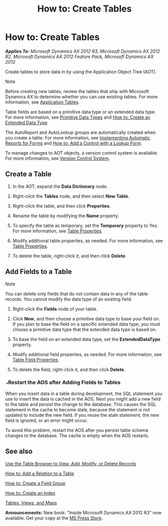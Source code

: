 ﻿---
title: 'How to: Create Tables'
TOCTitle: 'How to: Create Tables'
ms:assetid: e83b5c11-f77b-4eb5-b57b-e73ad0fd4b3e
ms:mtpsurl: https://msdn.microsoft.com/en-us/library/Aa882181(v=AX.60)
ms:contentKeyID: 35253225
ms.date: 05/18/2015
mtps_version: v=AX.60
---

# How to: Create Tables 


_**Applies To:** Microsoft Dynamics AX 2012 R3, Microsoft Dynamics AX 2012 R2, Microsoft Dynamics AX 2012 Feature Pack, Microsoft Dynamics AX 2012_

Create tables to store data in by using the Application Object Tree (AOT).


> [!NOTE]
> <P>Before creating new tables, review the tables that ship with Microsoft Dynamics AX to determine whether you can use existing tables. For more information, see <A href="https://msdn.microsoft.com/en-us/library/aa852568(v=ax.60)">Application Tables</A>.</P>



Table fields are based on a primitive data type or an extended data type. For more information, see [Primitive Data Types](primitive-data-types.md) and [How to: Create an Extended Data Type](how-to-create-an-extended-data-type.md).

The AutoReport and AutoLookup groups are automatically created when you create a table. For more information, see [Implementing Automatic Reports for Forms](implementing-automatic-reports-for-forms.md) and [How to: Add a Control with a Lookup Form](how-to-add-a-control-with-a-lookup-form.md).

To manage changes to AOT objects, a version control system is available. For more information, see [Version Control System](version-control-system.md).

## Create a Table

1.  In the AOT, expand the **Data Dictionary** node.

2.  Right-click the **Tables** node, and then select **New Table**.

3.  Right-click the table, and then click **Properties**.

4.  Rename the table by modifying the **Name** property.

5.  To specify the table as temporary, set the **Temporary** property to Yes. For more information, see [Table Properties](https://msdn.microsoft.com/en-us/library/aa871620\(v=ax.60\)).

6.  Modify additional table properties, as needed. For more information, see [Table Properties](https://msdn.microsoft.com/en-us/library/aa871620\(v=ax.60\)).

7.  To delete the table, right-click it, and then click **Delete**.

## Add Fields to a Table


> [!NOTE]
> <P>You can delete only fields that do not contain data in any of the table records. You cannot modify the data type of an existing field.</P>



1.  Right-click the **Fields** node of your table.

2.  Click **New**, and then choose a primitive data type to base your field on. If you plan to base the field on a specific extended data type, you must choose a primitive data type that the extended data type is based on.

3.  To base the field on an extended data type, set the **ExtendedDataType** property.

4.  Modify additional field properties, as needed. For more information, see [Table Field Properties](https://msdn.microsoft.com/en-us/library/aa577032\(v=ax.60\)).

5.  To delete the field, right-click it, and then click **Delete**.

### ![Aa882181.collapse\_all(en-us,AX.60).gif](images/Gg863931.collapse_all(en-us,AX.60).gif "Aa882181.collapse_all(en-us,AX.60).gif")Restart the AOS after Adding Fields to Tables

When you insert data in a table during development, the SQL statement you use to insert the data is cached in the AOS. Next you might add a new field to the table and persist the change to the database. This causes the SQL statement in the cache to become stale, because the statement is not updated to include the new field. If you reuse the stale statement, the new field is ignored, or an error might occur.

To avoid this problem, restart the AOS after you persist table schema changes to the database. The cache is empty when the AOS restarts.

## See also

[Use the Table Browser to View, Add, Modify, or Delete Records](use-the-table-browser-to-view-add-modify-or-delete-records.md)

[How to: Add a Relation to a Table](how-to-add-a-relation-to-a-table.md)

[How to: Create a Field Group](how-to-create-a-field-group.md)

[How to: Create an Index](how-to-create-an-index.md)

[Tables, Views, and Maps](tables-views-and-maps.md)

  
**Announcements:** New book: "Inside Microsoft Dynamics AX 2012 R3" now available. Get your copy at the [MS Press Store](https://www.microsoftpressstore.com/store/inside-microsoft-dynamics-ax-2012-r3-9780735685109).

